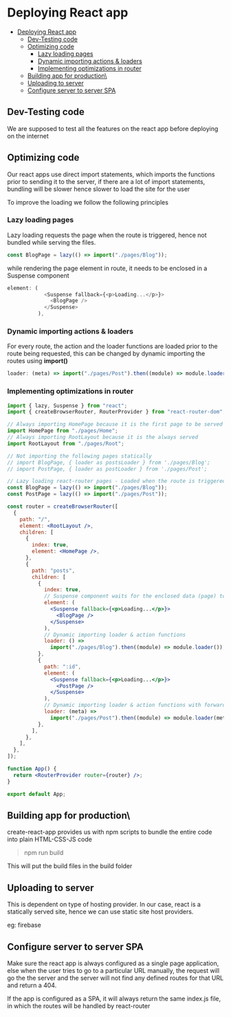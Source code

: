 # Deploying React app
- [Deploying React app](#deploying-react-app)
  - [Dev-Testing code](#dev-testing-code)
  - [Optimizing code](#optimizing-code)
    - [Lazy loading pages](#lazy-loading-pages)
    - [Dynamic importing actions \& loaders](#dynamic-importing-actions--loaders)
    - [Implementing optimizations in router](#implementing-optimizations-in-router)
  - [Building app for production\\](#building-app-for-production)
  - [Uploading to server](#uploading-to-server)
  - [Configure server to server SPA](#configure-server-to-server-spa)

## Dev-Testing code
We are supposed to test all the features on the react app before deploying on the internet

## Optimizing code
Our react apps use direct import statements, which imports the functions prior to sending it to the server, if there are a lot of import statements, bundling will be slower hence slower to load the site for the user

To improve the loading we follow the following principles
### Lazy loading pages
Lazy loading requests the page when the route is triggered, hence not bundled while serving the files.
```js
const BlogPage = lazy(() => import("./pages/Blog"));
```
while rendering the page element in route, it needs to be enclosed in a Suspense component
```js
element: (
            <Suspense fallback={<p>Loading...</p>}>
              <BlogPage />
            </Suspense>
          ),
```

### Dynamic importing actions & loaders
For every route, the action and the loader functions are loaded prior to the route being requested, this can be changed by dynamic importing the routes using **import()**
```js
loader: (meta) => import("./pages/Post").then((module) => module.loader(meta))
```

### Implementing optimizations in router

```jsx
import { lazy, Suspense } from "react";
import { createBrowserRouter, RouterProvider } from "react-router-dom";

// Always importing HomePage because it is the first page to be served
import HomePage from "./pages/Home";
// Always importing RootLayout because it is the always served
import RootLayout from "./pages/Root";

// Not importing the following pages statically
// import BlogPage, { loader as postsLoader } from './pages/Blog';
// import PostPage, { loader as postLoader } from './pages/Post';

// Lazy loading react-router pages - Loaded when the route is triggered and the page is supposed to be loaded
const BlogPage = lazy(() => import("./pages/Blog"));
const PostPage = lazy(() => import("./pages/Post"));

const router = createBrowserRouter([
  {
    path: "/",
    element: <RootLayout />,
    children: [
      {
        index: true,
        element: <HomePage />,
      },
      {
        path: "posts",
        children: [
          {
            index: true,
            // Suspense component waits for the enclosed data (page) to be loaded and provides a fallback meanwhile
            element: (
              <Suspense fallback={<p>Loading...</p>}>
                <BlogPage />
              </Suspense>
            ),
            // Dynamic importing loader & action functions
            loader: () =>
              import("./pages/Blog").then((module) => module.loader()),
          },
          {
            path: ":id",
            element: (
              <Suspense fallback={<p>Loading...</p>}>
                <PostPage />
              </Suspense>
            ),
            // Dynamic importing loader & action functions with forwarding the meta object provided by react-router
            loader: (meta) =>
              import("./pages/Post").then((module) => module.loader(meta)),
          },
        ],
      },
    ],
  },
]);

function App() {
  return <RouterProvider router={router} />;
}

export default App;

```

## Building app for production\
create-react-app provides us with npm scripts to bundle the entire code into plain HTML-CSS-JS code
> npm run build

This will put the build files in the build folder

## Uploading to server
This is dependent on type of hosting provider.
In our case, react is a statically served site, hence we can use static site host providers.

eg: firebase

## Configure server to server SPA
Make sure the react app is always configured as a single page application, else when the user tries to go to a particular URL manually, the request will go the the server and the server will not find any defined routes for that URL and return a 404.

If the app is configured as a SPA, it will always return the same index.js file, in which the routes will be handled by react-router